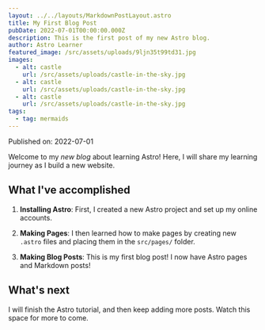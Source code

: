 ```yaml
---
layout: ../../layouts/MarkdownPostLayout.astro
title: My First Blog Post
pubDate: 2022-07-01T00:00:00.000Z
description: This is the first post of my new Astro blog.
author: Astro Learner
featured_image: /src/assets/uploads/9ljn35t99td31.jpg
images:
  - alt: castle
    url: /src/assets/uploads/castle-in-the-sky.jpg
  - alt: castle
    url: /src/assets/uploads/castle-in-the-sky.jpg
  - alt: castle
    url: /src/assets/uploads/castle-in-the-sky.jpg
tags:
  - tag: mermaids
---
```


Published on: 2022-07-01

Welcome to my _new blog_ about learning Astro! Here, I will share my learning journey as I build a new website.

## What I've accomplished

1. **Installing Astro**: First, I created a new Astro project and set up my online accounts.

2. **Making Pages**: I then learned how to make pages by creating new `.astro` files and placing them in the `src/pages/` folder.

3. **Making Blog Posts**: This is my first blog post! I now have Astro pages and Markdown posts!

## What's next

I will finish the Astro tutorial, and then keep adding more posts. Watch this space for more to come.
